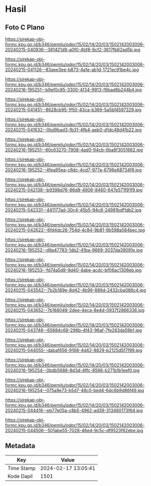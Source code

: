 # Hasil

## Foto C Plano

https://sirekap-obj-formc.kpu.go.id/b346/pemilu/pdpr/15/02/14/20/03/1502142003006-20240215-040936--381421d9-a0f0-4bf8-8cf2-3617fb62ad5b.jpg

https://sirekap-obj-formc.kpu.go.id/b346/pemilu/pdpr/15/02/14/20/03/1502142003006-20240215-041126--83aee3ee-b873-4a1e-ab1d-1721ec91be4c.jpg

https://sirekap-obj-formc.kpu.go.id/b346/pemilu/pdpr/15/02/14/20/03/1502142003006-20240216-195251--b9ef0c85-3300-4f34-9913-f6bad6b244b4.jpg

https://sirekap-obj-formc.kpu.go.id/b346/pemilu/pdpr/15/02/14/20/03/1502142003006-20240215-041451--8628cb95-1f50-43ca-b369-5a5bf4597329.jpg

https://sirekap-obj-formc.kpu.go.id/b346/pemilu/pdpr/15/02/14/20/03/1502142003006-20240215-041632--0bd9bad3-fb31-4fb4-aeb0-d1dc48d4fb22.jpg

https://sirekap-obj-formc.kpu.go.id/b346/pemilu/pdpr/15/02/14/20/03/1502142003006-20240216-195251--60c63270-7908-4ad0-94cb-0ba8f3051662.jpg

https://sirekap-obj-formc.kpu.go.id/b346/pemilu/pdpr/15/02/14/20/03/1502142003006-20240216-195252--4fea95ea-c6dc-4cd7-977a-6796e68734f6.jpg

https://sirekap-obj-formc.kpu.go.id/b346/pemilu/pdpr/15/02/14/20/03/1502142003006-20240215-042138--b9398d76-86d8-4906-8460-647e571f91f9.jpg

https://sirekap-obj-formc.kpu.go.id/b346/pemilu/pdpr/15/02/14/20/03/1502142003006-20240215-042331--441177ad-30c4-45b5-94c8-24981bdf1db2.jpg

https://sirekap-obj-formc.kpu.go.id/b346/pemilu/pdpr/15/02/14/20/03/1502142003006-20240215-042622--6fd4dc26-754d-4c84-9b81-9b598a584bec.jpg

https://sirekap-obj-formc.kpu.go.id/b346/pemilu/pdpr/15/02/14/20/03/1502142003006-20240216-195252--d9a47783-1db2-41ba-9669-3037da39091e.jpg

https://sirekap-obj-formc.kpu.go.id/b346/pemilu/pdpr/15/02/14/20/03/1502142003006-20240216-195253--fd74a5d9-9d40-4abe-acdc-bf06ac1306eb.jpg

https://sirekap-obj-formc.kpu.go.id/b346/pemilu/pdpr/15/02/14/20/03/1502142003006-20240215-043542--7b2b189e-8d42-4b99-889d-2432cba086c4.jpg

https://sirekap-obj-formc.kpu.go.id/b346/pemilu/pdpr/15/02/14/20/03/1502142003006-20240215-043652--7b168049-2dee-4eca-8e4d-0937f2866336.jpg

https://sirekap-obj-formc.kpu.go.id/b346/pemilu/pdpr/15/02/14/20/03/1502142003006-20240215-043746--65684c69-296b-4f43-96af-7fe263da59b1.jpg

https://sirekap-obj-formc.kpu.go.id/b346/pemilu/pdpr/15/02/14/20/03/1502142003006-20240215-044055--dabaf656-9168-4d42-8829-b2125d5f7f99.jpg

https://sirekap-obj-formc.kpu.go.id/b346/pemilu/pdpr/15/02/14/20/03/1502142003006-20240216-195254--0bdb5688-8d3d-4ffc-8566-b271b1b1eef0.jpg

https://sirekap-obj-formc.kpu.go.id/b346/pemilu/pdpr/15/02/14/20/03/1502142003006-20240216-195254--075a9e73-b5d7-48c0-bed4-6dc6b9d86f49.jpg

https://sirekap-obj-formc.kpu.go.id/b346/pemilu/pdpr/15/02/14/20/03/1502142003006-20240215-044416--eb77e05a-c8b5-4962-ad39-313480173f64.jpg

https://sirekap-obj-formc.kpu.go.id/b346/pemilu/pdpr/15/02/14/20/03/1502142003006-20240215-044506--501abe55-7028-46ed-9c5c-df9523f62ebe.jpg


## Metadata

| Key        | Value               |
| ---------- | ------------------- |
| Time Stamp | 2024-02-17 13:05:41 |
| Kode Dapil | 1501                |



